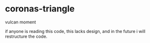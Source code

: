 # coronas-triangle

vulcan moment

if anyone is reading this code, this lacks design, and in the future i will restructure the code.